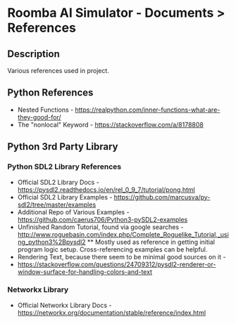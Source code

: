 # Roomba AI Simulator - Documents > References


## Description
Various references used in project.


## Python References
* Nested Functions - <https://realpython.com/inner-functions-what-are-they-good-for/>
* The "nonlocal" Keyword - <https://stackoverflow.com/a/8178808>


## Python 3rd Party Library

### Python SDL2 Library References
* Official SDL2 Library Docs - <https://pysdl2.readthedocs.io/en/rel_0_9_7/tutorial/pong.html>
* Official SDL2 Library Examples - <https://github.com/marcusva/py-sdl2/tree/master/examples>
* Additional Repo of Various Examples - <https://github.com/caerus706/Python3-pySDL2-examples>
* Unfinished Random Tutorial, found via google searches -
<http://www.roguebasin.com/index.php/Complete_Roguelike_Tutorial,_using_python3%2Bpysdl2>
** Mostly used as reference in getting initial program logic setup. Cross-referencing examples can be helpful.
* Rendering Text, because there seem to be minimal good sources on it -
* <https://stackoverflow.com/questions/24709312/pysdl2-renderer-or-window-surface-for-handling-colors-and-text>

### Networkx Library
* Official Networkx Library Docs - <https://networkx.org/documentation/stable/reference/index.html>


